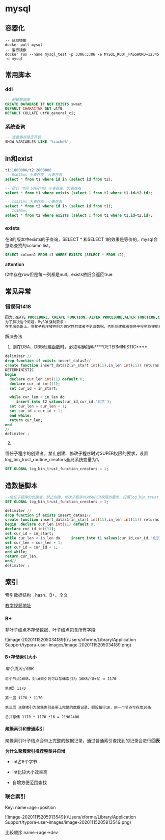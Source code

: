 # mysql

## 容器化

```shell
-- 获取镜像
docker pull mysql
-- 运行镜像
docker run --name mysql_test -p 3306:3306 -e MYSQL_ROOT_PASSWORD=12345 -d mysql

```

## 常用脚本

### ddl

```sql
-- 创建数据库
CREATE DATABASE IF NOT EXISTS sweet
DEFAULT CHARACTER SET utf8
DEFAULT COLLATE utf8_general_ci;
```

### 系统查询

```sql
-- 查看缓存是否开启
SHOW VARIABLES LIKE '%cache%';

```



###  

## in和exist

```sql
t1:1000000/t2:2000000
-- 6s653ms 小表在左，大表在右
select * from t1 where id in (select id from t2);

-- 执行 时间 6s684ms 小表在左，大表在右
select * from t1 where exists (select 1 from t2 where t1.id=t2.id);

-- 1s521ms 大表在左，小表在右
select * from t2 where id in (select id from t1);
-- 1s509ms
select * from t2 where exists (select 1 from t1 where t1.id=t2.id);
```

### exists

在8的版本中exists的子查询，SELECT * 和SELECT 1的效果是等价的，mysql会忽略查找的column list。

```sql
SELECT column1 FROM t1 WHERE EXISTS (SELECT * FROM t2);
```

**attention** 

t2中存在row但是每一列都是null，exists依旧会返回true

## 常见异常

### 错误码1418

```sql
因为CREATE PROCEDURE, CREATE FUNCTION, ALTER PROCEDURE,ALTER FUNCTION,CALL, DROP PROCEDURE, DROP FUNCTION等语句都会被写进二进制日志,然后在从服务器上执行。但是，一个执行更新的不确定子程序(存储过程、函数、触发器)是不可重复的，在从服务器上执行(相对与主服务器是重复执行)可能会造成恢复的数据与原始数据不同，从服务器不同于主服务器的情况。
为了解决这个问题，MySQL强制要求：
在主服务器上，除非子程序被声明为确定性的或者不更改数据，否则创建或者替换子程序将被拒绝。这意味着当创建一个子程序的时候，必须要么声明它是确定性的，要么它不改变数据。
```

解决办法

1. 则在DBA、DBB创建函数时，必须明确指明***\*DETERMINISTIC\****

```sql
delimiter //
drop function if exists insert_datas2//
create function insert_datas2(in_start int(11),in_len int(11)) returns int(11)
DETERMINISTIC
begin
  declare cur_len int(11) default 0;
  declare cur_id int(11);
  set cur_id = in_start;

  while cur_len < in_len do
     insert into t2 values(cur_id,cur_id,'北京');
  set cur_len = cur_len + 1;
  set cur_id = cur_id + 1;
  end while;
  return cur_len;
end
//
delimiter ;
```

2. 

信任子程序的创建者，禁止创建、修改子程序时对SUPER权限的要求，设置log_bin_trust_routine_creators全局系统变量为1。

```sql
SET GLOBAL log_bin_trust_function_creators = 1;
```



## 造数据脚本

```sql
--信任子程序的创建者，禁止创建、修改子程序时对SUPER权限的要求，设置log_bin_trust_routine_creators全局系统变量为1
SET GLOBAL log_bin_trust_function_creators = 1;

delimiter //
drop function if exists insert_datas1//
create function insert_datas1(in_start int(11),in_len int(11)) returns int(11)
begin  declare cur_len int(11) default 0;
declare cur_id int(11);
set cur_id = in_start;
while cur_len < in_len do     insert into t1 values(cur_id,cur_id,'北京');
set cur_len = cur_len + 1;
set cur_id = cur_id + 1;
end while;
return cur_len;
end//
delimiter ; 

```

## 索引

索引数据结构：hash、B+、全文

[教学视频地址](https://www.bilibili.com/video/BV14i4y1V7Nk?p=3)

### B+

非叶子结点不存储数据、叶子结点包含所有字段

![image-20201115205034189](/Users/xforme/Library/Application Support/typora-user-images/image-20201115205034189.png)

#### B+存储索引大小

*每个页大小16K*

```text
每个节点16KB，对id索引则可以存储索引为 16KB/(8+6) = 1170 

第0层 1170 

第一层 1170 * 1170

第三层 主键索引为聚集索引会带上完整的数据记录，假设每行1K，则一个节点可存放16条

总共存储 1170 * 1170 *16 = 21902400
```

#### 聚簇索引和普通索引

聚簇索引叶子结点会带上完整的数据记录，通过普通索引查找到的记录会进行**回表**

**为什么聚簇索引推荐整型并自增**

- int占8个字节

- int比较大小效率高

- 自增方便范围查找

### 联合索引

Key: name+age+position

![image-20201115205913549](/Users/xforme/Library/Application Support/typora-user-images/image-20201115205913549.png)



比较顺序 name->age->dev
